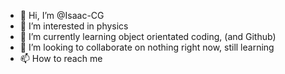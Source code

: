 - 👋 Hi, I’m @Isaac-CG
- 👀 I’m interested in physics
- 🌱 I’m currently learning object orientated coding, (and Github)
- 💞️ I’m looking to collaborate on nothing right now, still learning
- 📫 How to reach me 

<!---
Isaac-CG/Isaac-CG is a ✨ special ✨ repository because its `README.md` (this file) appears on your GitHub profile.
You can click the Preview link to take a look at your changes.
--->
